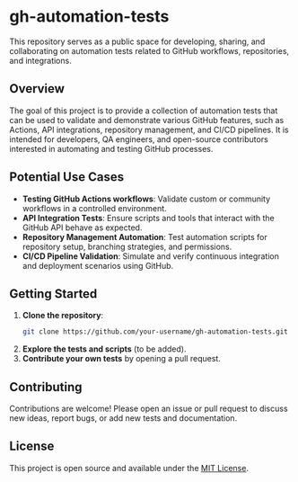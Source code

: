# gh-automation-tests

This repository serves as a public space for developing, sharing, and collaborating on automation tests related to GitHub workflows, repositories, and integrations.

## Overview

The goal of this project is to provide a collection of automation tests that can be used to validate and demonstrate various GitHub features, such as Actions, API integrations, repository management, and CI/CD pipelines. It is intended for developers, QA engineers, and open-source contributors interested in automating and testing GitHub processes.

## Potential Use Cases
- **Testing GitHub Actions workflows**: Validate custom or community workflows in a controlled environment.
- **API Integration Tests**: Ensure scripts and tools that interact with the GitHub API behave as expected.
- **Repository Management Automation**: Test automation scripts for repository setup, branching strategies, and permissions.
- **CI/CD Pipeline Validation**: Simulate and verify continuous integration and deployment scenarios using GitHub.

## Getting Started
1. **Clone the repository**:
   ```sh
   git clone https://github.com/your-username/gh-automation-tests.git
   ```
2. **Explore the tests and scripts** (to be added).
3. **Contribute your own tests** by opening a pull request.

## Contributing
Contributions are welcome! Please open an issue or pull request to discuss new ideas, report bugs, or add new tests and documentation.

## License
This project is open source and available under the [MIT License](LICENSE).
